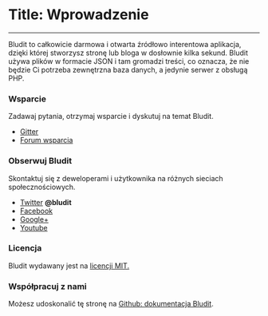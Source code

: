 # Title: Wprowadzenie
<!-- Position: 1 -->
---
Bludit to całkowicie darmowa i otwarta źródłowo interentowa aplikacja, dzięki której stworzysz stronę lub bloga w dosłownie kilka sekund. Bludit używa plików w formacie JSON i tam gromadzi treści, co oznacza, że nie będzie Ci potrzeba zewnętrzna baza danych, a jedynie serwer z obsługą PHP.

### Wsparcie
Zadawaj pytania, otrzymaj wsparcie i dyskutuj na temat Bludit.

* [Gitter](https://gitter.im/bludit/support)
* [Forum wsparcia](https://forum.bludit.org)

### Obserwuj Bludit
Skontaktuj się z deweloperami i użytkownika na różnych sieciach społecznościowych.

* [Twitter](https://twitter.com/bludit) **@bludit**
* [Facebook](https://www.facebook.com/bluditcms)
* [Google+](https://plus.google.com/+Bluditcms)
* [Youtube](https://www.youtube.com/channel/UCuLu0Z_CHBsTiYTDz129x9Q)

### Licencja
Bludit wydawany jest na [licencji MIT.](https://tldrlegal.com/license/mit-license)

### Współpracuj z nami
Możesz udoskonalić tę stronę na [Github: dokumentacja Bludit](https://github.com/bludit/documentation-polish).
